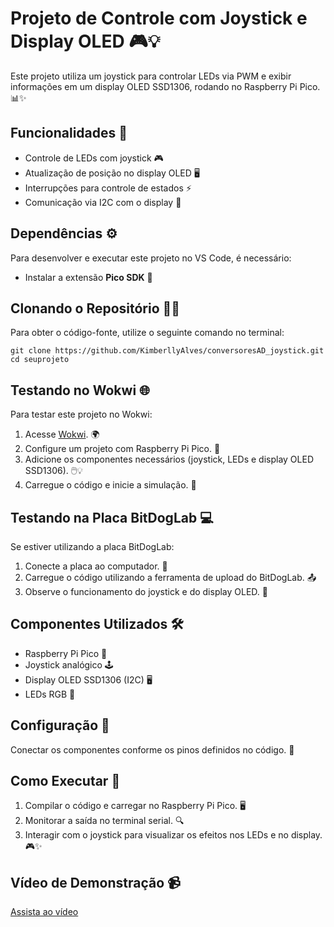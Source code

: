 # Projeto de Controle com Joystick e Display OLED 🎮💡

Este projeto utiliza um joystick para controlar LEDs via PWM e exibir informações em um display OLED SSD1306, rodando no Raspberry Pi Pico. 📊✨

## Funcionalidades 🔧
- Controle de LEDs com joystick 🎮
- Atualização de posição no display OLED 🖥️
- Interrupções para controle de estados ⚡
- Comunicação via I2C com o display 🔌

## Dependências ⚙️
Para desenvolver e executar este projeto no VS Code, é necessário:
- Instalar a extensão **Pico SDK** 🔧
  
## Clonando o Repositório 🧑‍💻
Para obter o código-fonte, utilize o seguinte comando no terminal:
```
git clone https://github.com/KimberllyAlves/conversoresAD_joystick.git
cd seuprojeto
```

## Testando no Wokwi 🌐
Para testar este projeto no Wokwi:
1. Acesse [Wokwi](https://wokwi.com/). 🌍
2. Configure um projeto com Raspberry Pi Pico. 🔧
3. Adicione os componentes necessários (joystick, LEDs e display OLED SSD1306). 🖱️💡
4. Carregue o código e inicie a simulação. 🚀

## Testando na Placa BitDogLab 💻
Se estiver utilizando a placa BitDogLab:
1. Conecte a placa ao computador. 🔌
2. Carregue o código utilizando a ferramenta de upload do BitDogLab. 📤
3. Observe o funcionamento do joystick e do display OLED. 👀

## Componentes Utilizados 🛠️
- Raspberry Pi Pico 🧩
- Joystick analógico 🕹️
- Display OLED SSD1306 (I2C) 🖥️
- LEDs RGB 🌈

## Configuração 📐
Conectar os componentes conforme os pinos definidos no código. 📍

## Como Executar 🚀
1. Compilar o código e carregar no Raspberry Pi Pico. 🖥️
2. Monitorar a saída no terminal serial. 🔍
3. Interagir com o joystick para visualizar os efeitos nos LEDs e no display. 🎮✨

## Vídeo de Demonstração 📹

[Assista ao vídeo](https://drive.google.com/file/d/1P_iAskm_qKFHCS32PvWgVKL1Yz1IDYUe/view?usp=sharing)
